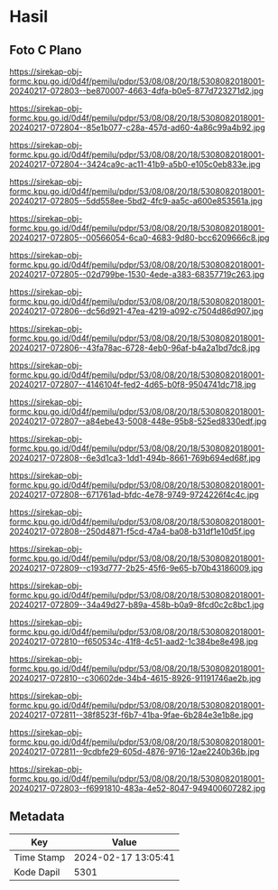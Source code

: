 # Hasil

## Foto C Plano

https://sirekap-obj-formc.kpu.go.id/0d4f/pemilu/pdpr/53/08/08/20/18/5308082018001-20240217-072803--be870007-4663-4dfa-b0e5-877d723271d2.jpg

https://sirekap-obj-formc.kpu.go.id/0d4f/pemilu/pdpr/53/08/08/20/18/5308082018001-20240217-072804--85e1b077-c28a-457d-ad60-4a86c99a4b92.jpg

https://sirekap-obj-formc.kpu.go.id/0d4f/pemilu/pdpr/53/08/08/20/18/5308082018001-20240217-072804--3424ca9c-ac11-41b9-a5b0-e105c0eb833e.jpg

https://sirekap-obj-formc.kpu.go.id/0d4f/pemilu/pdpr/53/08/08/20/18/5308082018001-20240217-072805--5dd558ee-5bd2-4fc9-aa5c-a600e853561a.jpg

https://sirekap-obj-formc.kpu.go.id/0d4f/pemilu/pdpr/53/08/08/20/18/5308082018001-20240217-072805--00566054-6ca0-4683-9d80-bcc6209666c8.jpg

https://sirekap-obj-formc.kpu.go.id/0d4f/pemilu/pdpr/53/08/08/20/18/5308082018001-20240217-072805--02d799be-1530-4ede-a383-68357719c263.jpg

https://sirekap-obj-formc.kpu.go.id/0d4f/pemilu/pdpr/53/08/08/20/18/5308082018001-20240217-072806--dc56d921-47ea-4219-a092-c7504d86d907.jpg

https://sirekap-obj-formc.kpu.go.id/0d4f/pemilu/pdpr/53/08/08/20/18/5308082018001-20240217-072806--43fa78ac-6728-4eb0-96af-b4a2a1bd7dc8.jpg

https://sirekap-obj-formc.kpu.go.id/0d4f/pemilu/pdpr/53/08/08/20/18/5308082018001-20240217-072807--4146104f-fed2-4d65-b0f8-9504741dc718.jpg

https://sirekap-obj-formc.kpu.go.id/0d4f/pemilu/pdpr/53/08/08/20/18/5308082018001-20240217-072807--a84ebe43-5008-448e-95b8-525ed8330edf.jpg

https://sirekap-obj-formc.kpu.go.id/0d4f/pemilu/pdpr/53/08/08/20/18/5308082018001-20240217-072808--6e3d1ca3-1dd1-494b-8661-769b694ed68f.jpg

https://sirekap-obj-formc.kpu.go.id/0d4f/pemilu/pdpr/53/08/08/20/18/5308082018001-20240217-072808--671761ad-bfdc-4e78-9749-9724226f4c4c.jpg

https://sirekap-obj-formc.kpu.go.id/0d4f/pemilu/pdpr/53/08/08/20/18/5308082018001-20240217-072808--250d4871-f5cd-47a4-ba08-b31df1e10d5f.jpg

https://sirekap-obj-formc.kpu.go.id/0d4f/pemilu/pdpr/53/08/08/20/18/5308082018001-20240217-072809--c193d777-2b25-45f6-9e65-b70b43186009.jpg

https://sirekap-obj-formc.kpu.go.id/0d4f/pemilu/pdpr/53/08/08/20/18/5308082018001-20240217-072809--34a49d27-b89a-458b-b0a9-8fcd0c2c8bc1.jpg

https://sirekap-obj-formc.kpu.go.id/0d4f/pemilu/pdpr/53/08/08/20/18/5308082018001-20240217-072810--f650534c-41f8-4c51-aad2-1c384be8e498.jpg

https://sirekap-obj-formc.kpu.go.id/0d4f/pemilu/pdpr/53/08/08/20/18/5308082018001-20240217-072810--c30602de-34b4-4615-8926-91191746ae2b.jpg

https://sirekap-obj-formc.kpu.go.id/0d4f/pemilu/pdpr/53/08/08/20/18/5308082018001-20240217-072811--38f8523f-f6b7-41ba-9fae-6b284e3e1b8e.jpg

https://sirekap-obj-formc.kpu.go.id/0d4f/pemilu/pdpr/53/08/08/20/18/5308082018001-20240217-072811--9cdbfe29-605d-4876-9716-12ae2240b36b.jpg

https://sirekap-obj-formc.kpu.go.id/0d4f/pemilu/pdpr/53/08/08/20/18/5308082018001-20240217-072803--f6991810-483a-4e52-8047-949400607282.jpg


## Metadata

| Key        | Value               |
| ---------- | ------------------- |
| Time Stamp | 2024-02-17 13:05:41 |
| Kode Dapil | 5301                |



